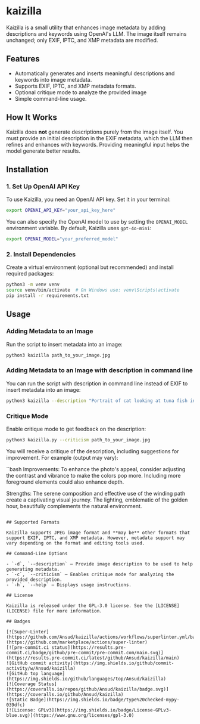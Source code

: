 # kaizilla

Kaizilla is a small utility that enhances image metadata by adding descriptions and keywords using OpenAI's LLM. The image itself remains unchanged; only EXIF, IPTC, and XMP metadata are modified.

## Features

- Automatically generates and inserts meaningful descriptions and keywords into image metadata.
- Supports EXIF, IPTC, and XMP metadata formats.
- Optional critique mode to analyze the provided image
- Simple command-line usage.

## How It Works

Kaizilla does **not** generate descriptions purely from the image itself. You must provide an initial description in the EXIF metadata, which the LLM then refines and enhances with keywords. Providing meaningful input helps the model generate better results.

## Installation

### 1. Set Up OpenAI API Key

To use Kaizilla, you need an OpenAI API key. Set it in your terminal:

```bash
export OPENAI_API_KEY="your_api_key_here"
```

You can also specify the OpenAI model to use by setting the `OPENAI_MODEL` environment variable. By default, Kaizilla uses `gpt-4o-mini`:

```bash
export OPENAI_MODEL="your_preferred_model"
```

### 2. Install Dependencies

Create a virtual environment (optional but recommended) and install required packages:

```bash
python3 -m venv venv
source venv/bin/activate  # On Windows use: venv\Scripts\activate
pip install -r requirements.txt
```

## Usage

### Adding Metadata to an Image

Run the script to insert metadata into an image:

```bash
python3 kaizilla path_to_your_image.jpg
```

### Adding Metadata to an Image with description in command line

You can run the script with description in command line instead of EXIF to insert metadata into an image:

```bash
python3 kaizilla --description "Portrait of cat looking at tuna fish in Kuala-Lumpur aquarium" path_to_your_image.jpg
```

### Critique Mode

Enable critique mode to get feedback on the description:

```bash
python3 kaizilla.py --criticism path_to_your_image.jpg
```

You will receive a critique of the description, including suggestions for improvement. For example (output may vary):

``bash
Improvements: To enhance the photo's appeal, consider adjusting the contrast and
vibrance to make the colors pop more. Including more foreground elements could also
enhance depth.

Strengths: The serene composition and effective use of the winding path create
a captivating visual journey. The lighting, emblematic of the golden hour,
beautifully complements the natural environment.
```

## Supported Formats

Kaizilla supports JPEG image format and **may be** other formats that support EXIF, IPTC, and XMP metadata. However, metadata support may vary depending on the format and editing tools used.

## Command-Line Options

- `-d`, `--description` – Provide image description to be used to help generating metadata.
- `-c`, `--criticism` – Enables critique mode for analyzing the provided description.
- `-h`, `--help` – Displays usage instructions.

## License

Kaizilla is released under the GPL-3.0 license. See the [LICENSE](LICENSE) file for more information.

## Badges

[![Super-Linter](https://github.com/Ansud/kaizilla/actions/workflows/superlinter.yml/badge.svg)](https://github.com/marketplace/actions/super-linter)
[![pre-commit.ci status](https://results.pre-commit.ci/badge/github/pre-commit/pre-commit.com/main.svg)](https://results.pre-commit.ci/latest/github/Ansud/kaizilla/main)
![GitHub commit activity](https://img.shields.io/github/commit-activity/w/Ansud/kaizilla)
![GitHub top language](https://img.shields.io/github/languages/top/Ansud/kaizilla)
[![Coverage Status](https://coveralls.io/repos/github/Ansud/kaizilla/badge.svg)](https://coveralls.io/github/Ansud/kaizilla)
![Static Badge](https://img.shields.io/badge/type%20checked-mypy-039dfc)
[![License: GPLv3](https://img.shields.io/badge/License-GPLv3-blue.svg)](https://www.gnu.org/licenses/gpl-3.0)

